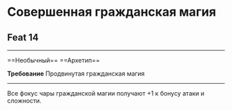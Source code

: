 # Совершенная гражданская магия
## Feat 14 

---

==Необычный== ==Архетип==

**Требование** Продвинутая гражданская магия

---

Все фокус чары гражданской магии получают +1 к бонусу атаки и сложности.
